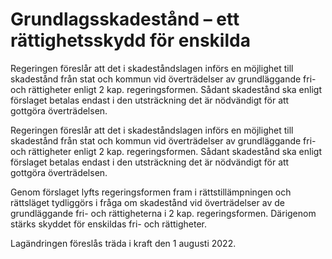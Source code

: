 # Grundlagsskadestånd – ett rättighetsskydd för enskilda

Regeringen föreslår att det i skadeståndslagen införs en möjlighet till skadestånd från stat och kommun vid överträdelser av grundläggande fri- och rättigheter enligt 2 kap. regeringsformen. Sådant skadestånd ska enligt förslaget betalas endast i den utsträckning det är nödvändigt för att gottgöra överträdelsen.

Regeringen föreslår att det i skadeståndslagen införs en möjlighet till skadestånd från stat och kommun vid överträdelser av grundläggande fri- och rättigheter enligt 2 kap. regeringsformen. Sådant skadestånd ska enligt förslaget betalas endast i den utsträckning det är nödvändigt för att gottgöra överträdelsen.

Genom förslaget lyfts regeringsformen fram i rättstillämpningen och rättsläget tydliggörs i fråga om skadestånd vid överträdelser av de grundläggande fri- och rättigheterna i 2 kap. regeringsformen. Därigenom stärks skyddet för enskildas fri- och rättigheter.

Lagändringen föreslås träda i kraft den 1 augusti 2022.
